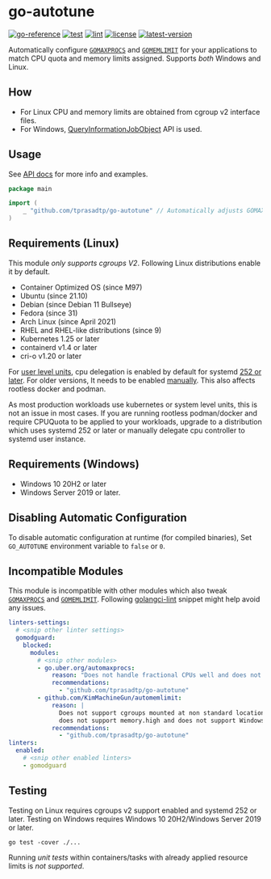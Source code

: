 # go-autotune

[![go-reference](https://img.shields.io/badge/go-reference-00758D?logo=go&logoColor=white)](https://pkg.go.dev/github.com/tprasadtp/go-autotune)
[![test](https://github.com/tprasadtp/go-autotune/actions/workflows/test.yml/badge.svg)](https://github.com/tprasadtp/go-autotune/actions/workflows/test.yml)
[![lint](https://github.com/tprasadtp/go-autotune/actions/workflows/lint.yml/badge.svg)](https://github.com/tprasadtp/go-autotune/actions/workflows/lint.yml)
[![license](https://img.shields.io/github/license/tprasadtp/go-autotune)](https://github.com/tprasadtp/go-autotune/blob/master/LICENSE)
[![latest-version](https://img.shields.io/github/v/tag/tprasadtp/go-autotune?color=7f50a6&label=release&logo=semver&sort=semver)](https://github.com/tprasadtp/go-autotune/releases)

Automatically configure [`GOMAXPROCS`][GOMAXPROCS] and [`GOMEMLIMIT`][GOMEMLIMIT]
for your applications to match CPU quota and memory limits assigned.
Supports _both_ Windows and Linux.

## How

- For Linux CPU and memory limits are obtained from cgroup v2 interface files.
- For Windows, [QueryInformationJobObject] API is used.

## Usage

See [API docs](https://pkg.go.dev/github.com/tprasadtp/go-autotune) for more info and examples.

```go
package main

import (
	_ "github.com/tprasadtp/go-autotune" // Automatically adjusts GOMAXPROCS & GOMEMLIMIT
)
```

## Requirements (Linux)

This module _only supports cgroups V2_. Following Linux distributions enable it by default.

- Container Optimized OS (since M97)
- Ubuntu (since 21.10)
- Debian (since Debian 11 Bullseye)
- Fedora (since 31)
- Arch Linux (since April 2021)
- RHEL and RHEL-like distributions (since 9)
- Kubernetes 1.25 or later
- containerd v1.4 or later
- cri-o v1.20 or later

For [user level units](https://wiki.archlinux.org/title/systemd/User),
cpu delegation is enabled by default for systemd [252 or later][b8df7f8].
For older versions, It needs to be enabled [manually](https://github.com/systemd/systemd/issues/12362#issuecomment-485762928).
This also affects rootless docker and podman.

As most production workloads use
kubernetes or system level units, this is not an issue in most cases. If you are
running rootless podman/docker and require CPUQuota to be applied to your workloads,
upgrade to a distribution which uses systemd 252 or later or manually delegate
cpu controller to systemd user instance.

## Requirements (Windows)

- Windows 10 20H2 or later
- Windows Server 2019 or later.

## Disabling Automatic Configuration

To disable automatic configuration at runtime (for compiled binaries),
Set `GO_AUTOTUNE` environment variable to `false` or `0`.

## Incompatible Modules

This module is incompatible with other modules which also tweak [`GOMAXPROCS`][GOMAXPROCS]
and [`GOMEMLIMIT`][GOMEMLIMIT]. Following [golangci-lint] snippet might help avoid any
issues.

```yml
linters-settings:
  # <snip other linter settings>
  gomodguard:
    blocked:
      modules:
        # <snip other modules>
        - go.uber.org/automaxprocs:
            reason: "Does not handle fractional CPUs well and does not support Windows."
            recommendations:
              - "github.com/tprasadtp/go-autotune"
        - github.com/KimMachineGun/automemlimit:
            reason: |
              Does not support cgroups mounted at non standard location,
              does not support memory.high and does not support Windows.
            recommendations:
              - "github.com/tprasadtp/go-autotune"
linters:
  enabled:
    # <snip other enabled linters>
    - gomodguard
```

## Testing

Testing on Linux requires cgroups v2 support enabled and systemd 252 or later.
Testing on Windows requires Windows 10 20H2/Windows Server 2019 or later.

```console
go test -cover ./...
```

Running _unit tests_ within containers/tasks with already applied resource limits
is _not supported_.

[GOMEMLIMIT]: https://pkg.go.dev/runtime/debug#SetMemoryLimit
[GOMAXPROCS]: https://pkg.go.dev/runtime#GOMAXPROCS
[golangci-lint]: https://golangci-lint.run/
[b8df7f8]: https://github.com/systemd/systemd/pull/23887
[QueryInformationJobObject]: https://learn.microsoft.com/en-us/windows/win32/api/jobapi2/nf-jobapi2-queryinformationjobobject
